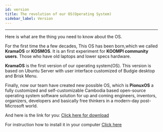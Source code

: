 ```yaml
---
id: version
title: The revolution of our OS(Operating System)
sidebar_label: Version
---
```

---
Here is what are the thing you need to know about the OS. 

For the first time the a few decades, This OS has been born,which we called **KramaOS** or **KOSMOS**. It is an first experiment for **KOOMPI community users**. Those who have old laptops and lower specs hardware.

**KramaOS** is the first version of our operating system(OS). This version is based on Ubuntu Server with user interface customized of Budgie desktop and Brisk Menu.

Finally, now our team have created new possible OS, which is **PionuxOS** a fully customized and self-customizable Cambodia based open-source operating system software solution for up and coming engineers, inventors, organizers, developers and basically free thinkers in a modern-day post-Microsoft world.

And here is the link for you: [Click here for download](https://repo.pionux.org/iso/x86_64/koompi-os-v2.1.3-x86_64.iso)

For instruction how to install it in your computer [Click here](http://localhost:3030/docs/pionux-OS)